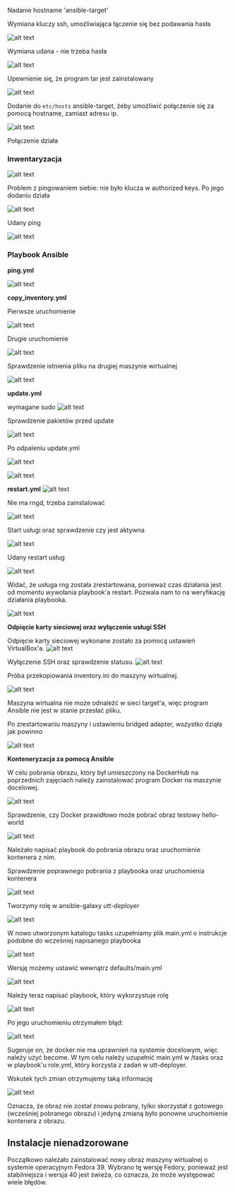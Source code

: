 
Nadanie hostname 'ansible-target'


Wymiana kluczy ssh, umożliwiająca łączenie się bez podawania hasła

![alt text](image.png)

Wymiana udana - nie trzeba hasła

![alt text](image-1.png)

Upewnienie się, że program tar jest zainstalowany

![alt text](image-2.png)

Dodanie do `etc/hosts` ansible-target, żeby umożliwić połączenie się za pomocą hostname, zamiast adresu ip.

![alt text](image-3.png)

Połączenie działa 

### Inwentaryzacja

![alt text](image-4.png)

Problem z pingowaniem siebie: nie było klucza w authorized keys. Po jego dodaniu działa

![alt text](image-5.png)

Udany ping

![alt text](image-6.png)

### Playbook Ansible

**ping.yml**

![alt text](image-7.png)

**copy_inventory.yml**

Pierwsze uruchomienie

![alt text](image-8.png)

Drugie uruchomienie

![alt text](image-9.png)

Sprawdzenie istnienia pliku na drugiej maszynie wirtualnej

![alt text](image-10.png)

**update.yml**

wymagane sudo
![alt text](image-11.png)

Sprawdzenie pakietów przed update

![alt text](image-12.png)

Po odpaleniu update.yml

![alt text](image-15.png)

![alt text](image-13.png)

**restart.yml**
![alt text](image-16.png)

Nie ma rngd, trzeba zainstalować

![alt text](image-17.png)

Start usługi oraz sprawdzenie czy jest aktywna

![alt text](image-18.png)

Udany restart usług

![alt text](image-19.png)

Widać, że usługa rng została zrestartowana, ponieważ czas działania jest od momentu wywołania playbook'a restart. Pozwala nam to na weryfikację działania playbooka. 

![alt text](image-20.png)

**Odpięcie karty sieciowej oraz wyłączenie usługi SSH**

Odpięcie karty sieciowej wykonane zostało za pomocą ustawień VirtualBox'a. 
![alt text](image-14.png)

Wyłączenie SSH oraz sprawdzenie statusu.
![alt text](image-21.png)

Próba przekopiowania inventory.ini do maszyny wirtualnej.

![alt text](image-22.png)

Maszyna wirtualna nie może odnaleźć w sieci target'a, więc program Ansible nie jest w stanie przesłać pliku. 

Po zrestartowaniu maszyny i ustawieniu bridged adapter, wszystko dziąła jak powinno

![alt text](image-23.png)

**Konteneryzacja za pomocą Ansible**

W celu pobrania obrazu, który był umieszczony na DockerHub na poprzednich zajęciach należy zainstalować program Docker na maszynie docelowej.

![alt text](image-24.png)

Sprawdzenie, czy Docker prawidłowo może pobrać obraz testowy hello-world

![alt text](image-25.png)

Należało napisać playbook do pobrania obrazu oraz uruchomienie kontenera z nim. 


Sprawdzenie poprawnego pobrania z playbooka oraz uruchomienia kontenera

![alt text](image-26.png)

Tworzymy rolę w ansible-galaxy *utt-deployer*

![alt text](image-27.png)

W nowo utworzonym katalogu tasks uzupełniamy plik main.yml o instrukcje podobne do wcześniej napisanego playbooka

![alt text](image-28.png)

Wersję możemy ustawić wewnątrz defaults/main.yml

![alt text](image-29.png)

Należy teraz napisać playbook, który wykorzystuje rolę 

![alt text](image-30.png)

Po jego uruchomieniu otrzymałem błąd:

![alt text](image-31.png)

Sugeruje on, że docker nie ma uprawnień na systemie docelowym, więc należy użyć become. W tym celu należy uzupełnić main.yml w /tasks oraz w playbook'u role.yml, który korzysta z zadań w utt-deployer. 

Wskutek tych zmian otrzymujemy taką informację

![alt text](image-32.png)

Oznacza, że obraz nie został znowu pobrany, tylko skorzystał z gotowego (wcześniej pobranego obrazu) i jedyną zmianą było ponowne uruchomienie kontenera z obrazu. 

## Instalacje nienadzorowane

Początkowo należało zainstalować nowy obraz maszyny wirtualnej o systemie operacyjnym Fedora 39. Wybrano tę wersję Fedory, ponieważ jest stabilniejsza i wersja 40 jest świeża, co oznacza, że może występować wiele błędów. 